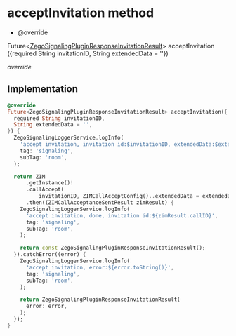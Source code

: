 


# acceptInvitation method







- @override

Future&lt;[ZegoSignalingPluginResponseInvitationResult](../../zego_uikit_prebuilt_live_audio_room/ZegoSignalingPluginResponseInvitationResult-class.md)> acceptInvitation
({required String invitationID, String extendedData = ''})

_<span class="feature">override</span>_






## Implementation

```dart
@override
Future<ZegoSignalingPluginResponseInvitationResult> acceptInvitation({
  required String invitationID,
  String extendedData = '',
}) {
  ZegoSignalingLoggerService.logInfo(
    'accept invitation, invitation id:$invitationID, extendedData:$extendedData',
    tag: 'signaling',
    subTag: 'room',
  );

  return ZIM
      .getInstance()!
      .callAccept(
          invitationID, ZIMCallAcceptConfig()..extendedData = extendedData)
      .then((ZIMCallAcceptanceSentResult zimResult) {
    ZegoSignalingLoggerService.logInfo(
      'accept invitation, done, invitation id:${zimResult.callID}',
      tag: 'signaling',
      subTag: 'room',
    );

    return const ZegoSignalingPluginResponseInvitationResult();
  }).catchError((error) {
    ZegoSignalingLoggerService.logInfo(
      'accept invitation, error:${error.toString()}',
      tag: 'signaling',
      subTag: 'room',
    );

    return ZegoSignalingPluginResponseInvitationResult(
      error: error,
    );
  });
}
```







